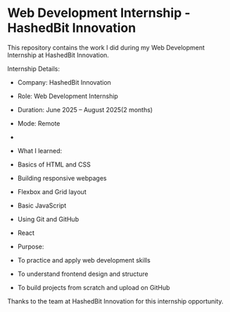 # Web Development Internship - HashedBit Innovation

This repository contains the work I did during my Web Development Internship at HashedBit Innovation.

Internship Details:
- Company: HashedBit Innovation
- Role: Web Development Internship
- Duration: June 2025 – August 2025(2 months)
- Mode: Remote
- 
- What I learned:
- Basics of HTML and CSS
- Building responsive webpages
- Flexbox and Grid layout
- Basic JavaScript
- Using Git and GitHub
- React

- Purpose:
- To practice and apply web development skills
- To understand frontend design and structure
- To build projects from scratch and upload on GitHub

Thanks to the team at HashedBit Innovation for this internship opportunity.
